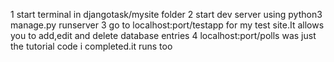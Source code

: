 1   start terminal in djangotask/mysite folder
2   start dev server using python3 manage.py runserver
3   go to localhost:port/testapp for my test site.It allows you to add,edit and delete database entries
4   localhost:port/polls was just the tutorial code i completed.it runs too